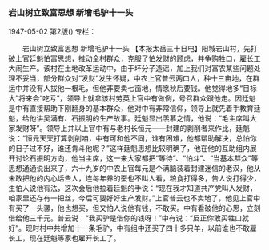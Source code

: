 ### 岩山树立致富思想  新增毛驴十一头

1947-05-02
第2版()
专栏：

　　岩山树立致富思想
    新增毛驴十一头
    【本报太岳三十日电】阳城岩山村，先打破上官廷魁怕富思想，推动全村群众，克服了怕发财的顾虑，并争购牲口，雇长工大闹生产。该村在土地改革运动中，由于坏分子造谣，加上我们对富农某些问题处理不妥当，部分群众对“发财”发生怀疑，中农上官普云两口人，种十三亩地，在群运中并没有人拔他一根毛，但他非要卖七亩地，情愿秋后要钱。他觉得地多“目标大”将来会“吃亏”，领导上就拿该村劳英上官中有做例，号召群众跟他走。因廷魁是中有直接帮助下刚翻身的基本群众，他对中有非常信仰，领导上就先着手教育廷魁，给他讲吴满有、石振明的生产故事。廷魁显出羡慕之情，他说：“毛主席叫大家发财呀”。领导上并以上官中有与老村长恒元——封建的剥削者来作比，廷魁说：“恒元天天打算剥削咱，中有可和他不同，谁有困难，他都帮助解决，总怕你的日子过不好，谁还肯斗他呢？”这样廷魁思想比较明确了，他在他的互助组内展开讨论石振明方向，他当主席，这一来大家都把“等待”、“怕斗”、“当基本群众”等思想通通说出来了，六十九岁的中农上官每元是个满脑装着封建迷信的老汉，他从未敢把他的内心话告人，连每年养的蚕也不叫人看，粮食打得多，告人说打得少，生怕人说他有法，这次会后他拉着廷魁的手说：“现在我才知道共产党叫人发财，咱家里还存有一把丝，今后可要好好生产发财。”上官普云也不卖地了，他见上官中有买了一头骡，他也想买，但又怕人说他有钱，不敢买。中有看破他的心思，立刻借给他三千元。普云说：“我买驴是借你的钱呀！”中有说：“反正你敢买牲口就好”。现时村中共增加十一条毛驴，中有组中还买了四十多只羊，以前谁也不敢雇长工，现在廷魁等家也雇开长工了。
